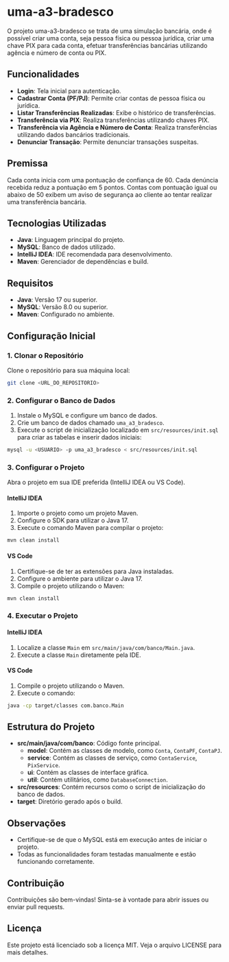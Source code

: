 # uma-a3-bradesco

O projeto uma-a3-bradesco se trata de uma simulação bancária, onde é possível criar uma conta, seja pessoa física ou pessoa jurídica, criar uma chave PIX para cada conta, efetuar transferências bancárias utilizando agência e número de conta ou PIX.

## Funcionalidades

- **Login**: Tela inicial para autenticação.
- **Cadastrar Conta (PF/PJ)**: Permite criar contas de pessoa física ou jurídica.
- **Listar Transferências Realizadas**: Exibe o histórico de transferências.
- **Transferência via PIX**: Realiza transferências utilizando chaves PIX.
- **Transferência via Agência e Número de Conta**: Realiza transferências utilizando dados bancários tradicionais.
- **Denunciar Transação**: Permite denunciar transações suspeitas.

## Premissa

Cada conta inicia com uma pontuação de confiança de 60. Cada denúncia recebida reduz a pontuação em 5 pontos. Contas com pontuação igual ou abaixo de 50 exibem um aviso de segurança ao cliente ao tentar realizar uma transferência bancária.

## Tecnologias Utilizadas

- **Java**: Linguagem principal do projeto.
- **MySQL**: Banco de dados utilizado.
- **IntelliJ IDEA**: IDE recomendada para desenvolvimento.
- **Maven**: Gerenciador de dependências e build.

## Requisitos

- **Java**: Versão 17 ou superior.
- **MySQL**: Versão 8.0 ou superior.
- **Maven**: Configurado no ambiente.

## Configuração Inicial

### 1. Clonar o Repositório

Clone o repositório para sua máquina local:

```bash
git clone <URL_DO_REPOSITORIO>
```

### 2. Configurar o Banco de Dados

1. Instale o MySQL e configure um banco de dados.
2. Crie um banco de dados chamado `uma_a3_bradesco`.
3. Execute o script de inicialização localizado em `src/resources/init.sql` para criar as tabelas e inserir dados iniciais:

```bash
mysql -u <USUARIO> -p uma_a3_bradesco < src/resources/init.sql
```

### 3. Configurar o Projeto

Abra o projeto em sua IDE preferida (IntelliJ IDEA ou VS Code).

#### IntelliJ IDEA

1. Importe o projeto como um projeto Maven.
2. Configure o SDK para utilizar o Java 17.
3. Execute o comando Maven para compilar o projeto:

```bash
mvn clean install
```

#### VS Code

1. Certifique-se de ter as extensões para Java instaladas.
2. Configure o ambiente para utilizar o Java 17.
3. Compile o projeto utilizando o Maven:

```bash
mvn clean install
```

### 4. Executar o Projeto

#### IntelliJ IDEA

1. Localize a classe `Main` em `src/main/java/com/banco/Main.java`.
2. Execute a classe `Main` diretamente pela IDE.

#### VS Code

1. Compile o projeto utilizando o Maven.
2. Execute o comando:

```bash
java -cp target/classes com.banco.Main
```

## Estrutura do Projeto

- **src/main/java/com/banco**: Código fonte principal.
  - **model**: Contém as classes de modelo, como `Conta`, `ContaPF`, `ContaPJ`.
  - **service**: Contém as classes de serviço, como `ContaService`, `PixService`.
  - **ui**: Contém as classes de interface gráfica.
  - **util**: Contém utilitários, como `DatabaseConnection`.
- **src/resources**: Contém recursos como o script de inicialização do banco de dados.
- **target**: Diretório gerado após o build.

## Observações

- Certifique-se de que o MySQL está em execução antes de iniciar o projeto.
- Todas as funcionalidades foram testadas manualmente e estão funcionando corretamente.

## Contribuição

Contribuições são bem-vindas! Sinta-se à vontade para abrir issues ou enviar pull requests.

## Licença

Este projeto está licenciado sob a licença MIT. Veja o arquivo LICENSE para mais detalhes.
